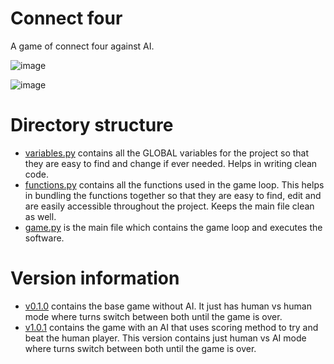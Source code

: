 # Connect four
A game of connect four against AI.

![image](https://github.com/gdsc-ipsacademy/Connect-Four-Game/assets/81830617/9ffb20cd-9c8e-40fd-9fb6-8942ffdb02a1)


![image](https://github.com/gdsc-ipsacademy/Connect-Four-Game/assets/81830617/469ed5b2-7d2f-4d5f-93b9-31bc19134d24)


# Directory structure
- [variables.py](https://github.com/gdsc-ipsacademy/Connect-Four-Game/blob/main/variables.py) contains all the GLOBAL variables for the project so that they are easy to find and change if ever needed. Helps in writing clean code.
- [functions.py](https://github.com/gdsc-ipsacademy/Connect-Four-Game/blob/main/functions.py) contains all the functions used in the game loop. This helps in bundling the functions together so that they are easy to find, edit and are easily accessible throughout the project. Keeps the main file clean as well.
- [game.py](https://github.com/gdsc-ipsacademy/Connect-Four-Game/blob/main/game.py) is the main file which contains the game loop and executes the software.

# Version information
- [v0.1.0](https://github.com/gdsc-ipsacademy/Connect-Four-Game/releases/tag/v0.1.0) contains the base game without AI. It just has human vs human mode where turns switch between both until the game is over.
- [v1.0.1](https://github.com/gdsc-ipsacademy/Connect-Four-Game/releases/tag/v1.0.1) contains the game with an AI that uses scoring method to try and beat the human player. This version contains just human vs AI mode where turns switch between both until the game is over.
